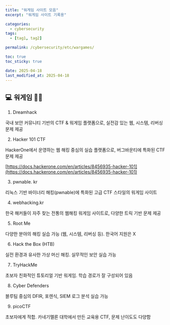 ```yaml
---
title: "워게임 사이트 모음"
excerpt: "워게임 사이트 기록용"

categories:
  - cybersecurity
tags:
  - [tag1, tag2]

permalink: /cybersecurity/etc/wargames/

toc: true
toc_sticky: true

date: 2025-04-18
last_modified_at: 2025-04-18
---
```


## 💻 워게임 🏴‍☠️

1. Dreamhack

국내 보안 커뮤니티 기반의 CTF & 워게임 플랫폼으로, 실전감 있는 웹, 시스템, 리버싱 문제 제공

2. Hacker 101 CTF

HackerOne에서 운영하는 웹 해킹 중심의 실습 플랫폼으로, 버그바운티에 특화된 CTF 문제 제공

[https://docs.hackerone.com/en/articles/8456935-hacker-101](https://docs.hackerone.com/en/articles/8456935-hacker-101)

3. pwnable. kr

리눅스 기반 바이너리 해킹(pwnable)에 특화된 고급 CTF 스타일의 워게임 사이트

4. webhacking.kr
   
한국 해커들이 자주 찾는 전통의 웹해킹 워게임 사이트로, 다양한 트릭 기반 문제 제공

5. Root Me
   
다양한 분야의 해킹 실습 가능 (웹, 시스템, 리버싱 등). 한국어 지원은 X

6. Hack the Box (HTB)
    
실전 환경과 유사한 가상 머신 해킹. 실무적인 보안 실습 가능

7. TryHackMe

초보자 친화적인 튜토리얼 기반 워게임. 학습 경로가 잘 구성되어 있음

8. Cyber Defenders

블루팀 중심의 DFIR, 포렌식, SIEM 로그 분석 실습 가능

9. picoCTF

초보자에게 적합. 카네기멜론 대학에서 만든 교육용 CTF, 문제 난이도도 다양함
